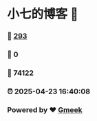 # 小七的博客 :link:  
### :page_facing_up: [293](/tag.html) 
### :speech_balloon: 0 
### :hibiscus: 74122 
### :alarm_clock: 2025-04-23 16:40:08 
### Powered by :heart: [Gmeek](https://github.com/Meekdai/Gmeek)
